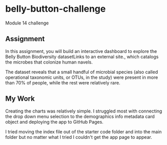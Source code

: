 # belly-button-challenge
Module 14 challenge


## Assignment
In this assignment, you will build an interactive dashboard to explore the Belly Button Biodiversity datasetLinks to an external site., which catalogs the microbes that colonize human navels.
<p>The dataset reveals that a small handful of microbial species (also called operational taxonomic units, or OTUs, in the study) were present in more than 70% of people, while the rest were relatively rare.</p>

## My Work
<p>Creating the charts was relatively simple. I struggled most with connecting the drop down menu selection to the demographics info metadata card object and deploying the app to GitHub Pages.</p>
<p>I tried moving the index file out of the starter code folder and into the main folder but no matter what I tried I couldn't get the app page to appear. </p>
